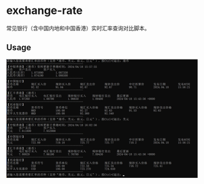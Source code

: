 # exchange-rate
常见银行（含中国内地和中国香港）实时汇率查询对比脚本。
## Usage
![Usage](https://github.com/Chiaki2333/exchange-rate/blob/main/img/Usage.png)
